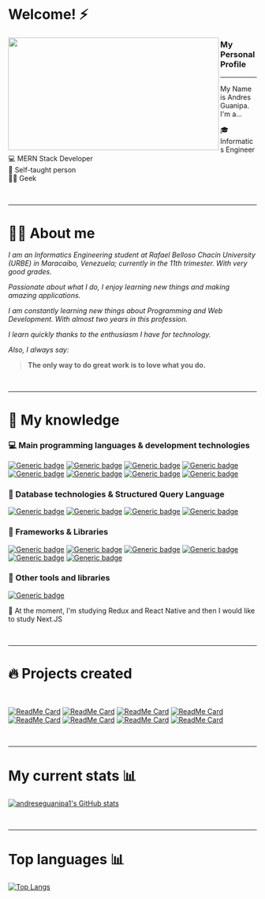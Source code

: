 # Welcome! ⚡ 

<p>
  <img align="left" width="427" height="228" src="https://blog.dankicode.com/wp-content/uploads/2018/03/introdu%C3%A7%C3%A3o-ao-javascript.png">
  
### My Personal Profile 
---

My Name is Andres Guanipa.  I'm a...

:mortar_board: Informatics Engineer<br>
:computer: MERN Stack Developer <br>
:book: Self-taught person <br>
👨‍💻 Geek <br>
</p>

<br> 

---

# 👨‍💼 About me

*I am an Informatics Engineering student at Rafael Belloso Chacín University (URBE) in Maracaibo, Venezuela; currently in the 11th trimester. With very good grades.*

*Passionate about what I do, I enjoy learning new things and making amazing applications.*

*I am constantly learning new things about Programming and Web Development. With almost two years in this profession.*

*I learn quickly thanks to the enthusiasm I have for technology.*

*Also, I always say:*

>**The only way to do great work is to love what you do.**

<br>

---

# 🧠 My knowledge
### :computer: Main programming languages & development technologies
[![Generic badge](https://img.shields.io/badge/JavaScript-85%25-brightgreen.svg?style=flat&logo=javascript)](https://javascript.info/)
[![Generic badge](https://img.shields.io/badge/NodeJS-80%25-brightgreen.svg?style=flat&logo=Node.js)](https://nodejs.org/)
[![Generic badge](https://img.shields.io/badge/PHP-75%25-brightgreen.svg?style=flat&logo=php)](https://www.php.net/)
[![Generic badge](https://img.shields.io/badge/Python-50%25-brightgreen.svg?style=flat&logo=python)](https://www.python.org/)
[![Generic badge](https://img.shields.io/badge/TypeScript-70%25-brightgreen.svg?style=flat&logo=typescript)](https://www.typescriptlang.org/docs/home.html)
[![Generic badge](https://img.shields.io/badge/HTML5-88%25-brightgreen.svg?style=flat&logo=html5)](https://html.spec.whatwg.org/multipage/)
[![Generic badge](https://img.shields.io/badge/JSON-85%25-brightgreen.svg?style=flat&logo=json)](https://www.json.org/json-en.html)
[![Generic badge](https://img.shields.io/badge/NPM-✓-brightgreen.svg?style=flat&logo=npm)](https://www.npmjs.com/~jasp402)
<br>
### :floppy_disk: Database technologies & Structured Query Language
[![Generic badge](https://img.shields.io/badge/MongoDB-70%25-brightgreen.svg?style=flat&labelColor=40A4C4&logo=mongodb)](https://docs.mongodb.com/)
[![Generic badge](https://img.shields.io/badge/MySQL-80%25-brightgreen.svg?style=flat&labelColor=40A4C4&logo=mysql)](https://shields.io/)
[![Generic badge](https://img.shields.io/badge/PostgreSQL-60%25-brightgreen.svg?style=flat&labelColor=40A4C4&logo=postgresql)](https://shields.io/)
[![Generic badge](https://img.shields.io/badge/IndexedDB-✓-brightgreen.svg?style=flat&labelColor=106d9f)](https://developer.mozilla.org/es/docs/Web/API/IndexedDB_API)
<br>
### :wrench: Frameworks & Libraries
[![Generic badge](https://img.shields.io/badge/ReactJS-70%25-brightgreen.svg?style=flat&labelColor=106d9f&logo=react)](https://shields.io/)
[![Generic badge](https://img.shields.io/badge/ExpressJS-80%25-brightgreen.svg?style=flat&labelColor=106d9f&logo=express)](https://shields.io/)
[![Generic badge](https://img.shields.io/badge/Bootstrap-✓-brightgreen.svg?style=flat&labelColor=106d9f&logo=bootstrap)](https://shields.io/)
[![Generic badge](https://img.shields.io/badge/GIT-✓-brightgreen.svg?style=flat&labelColor=106d9f&logo=git)](https://shields.io/)
[![Generic badge](https://img.shields.io/badge/Nodemon-✓-brightgreen.svg?style=flat&labelColor=106d9f&logo=nodemon)](https://shields.io/)
[![Generic badge](https://img.shields.io/badge/WordPress-✓-brightgreen.svg?style=flat&labelColor=106d9f&logo=wordpress)](https://shields.io/)
<br>
### :paperclip: Other tools and libraries
[![Generic badge](https://img.shields.io/badge/Sequelize-✓-brightgreen.svg?style=flat&labelColor=106d9f)](https://sequelize.org/)


🏃‍ At the moment, I'm studying Redux and React Native and then I would like to study Next.JS

<br>

---

# 🔥 Projects created

<br>

[![ReadMe Card](https://github-readme-stats.vercel.app/api/pin/?username=adrianjm1&repo=Backend-Drugstore)](https://github.com/Adrianjm1/Backend-Drugstore/tree/backendAG)
[![ReadMe Card](https://github-readme-stats.vercel.app/api/pin/?username=Adrianjm1&repo=Front-End-Drugstore)](https://github.com/Adrianjm1/Front-End-Drugstore/tree/frontAG)
[![ReadMe Card](https://github-readme-stats.vercel.app/api/pin/?username=Adrianjm1&repo=Sistema-de-cobranzas)](https://github.com/Adrianjm1/Sistema-de-cobranzas/tree/contributionsAndres)
[![ReadMe Card](https://github-readme-stats.vercel.app/api/pin/?username=Adrianjm1&repo=Sistema-lagomall-frontEnd)](https://github.com/Adrianjm1/Sistema-lagomall-frontEnd/tree/FrontAndres)
[![ReadMe Card](https://github-readme-stats.vercel.app/api/pin/?username=andreseguanipa1&repo=calculator-IOS)](https://github.com/andreseguanipa1/calculator-IOS)
[![ReadMe Card](https://github-readme-stats.vercel.app/api/pin/?username=andreseguanipa1&repo=react-native-cotizador)](https://github.com/andreseguanipa1/react-native-cotizador)
[![ReadMe Card](https://github-readme-stats.vercel.app/api/pin/?username=andreseguanipa1&repo=node-chat)](https://github.com/andreseguanipa1/node-chat)
[![ReadMe Card](https://github-readme-stats.vercel.app/api/pin/?username=andreseguanipa1&repo=react-gifexpertapp)](https://github.com/andreseguanipa1/react-gifexpertapp)

<br>

---

# My current stats 📊
[![andreseguanipa1's GitHub stats](https://github-readme-stats.vercel.app/api?username=andreseguanipa1&show_icons=true&theme=algolia)](https://github.com/anuraghazra/github-readme-stats)

<br>

---

# Top languages 📊
[![Top Langs](https://github-readme-stats.vercel.app/api/top-langs/?username=andreseguanipa1&layout=compact&theme=algolia)](https://github.com/anuraghazra/github-readme-stats)
